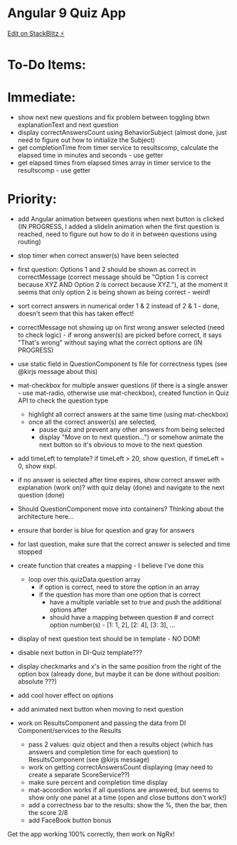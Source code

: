 # Angular 9 Quiz App

[Edit on StackBlitz ⚡️](https://stackblitz.com/edit/angular-9-quiz-app)

# To-Do Items:
# Immediate:
- show next new questions and fix problem between toggling btwn explanationText and next question
- display correctAnswersCount using BehaviorSubject (almost done, just need to figure out how to initialize the Subject)
- get completionTime from timer service to resultscomp, calculate the elapsed time in minutes and seconds - use getter
- get elapsed times from elapsed times array in timer service to the resultscomp - use getter

# Priority: 
- add Angular animation between questions when next button is clicked (IN PROGRESS, I added a slideIn animation when the first question is reached, need to figure out how to do it in between questions using routing)
- stop timer when correct answer(s) have been selected

- first question: Options 1 and 2 should be shown as correct in correctMessage (correct message should be "Option 1 is correct because XYZ AND Option 2 is correct because XYZ."), at the moment it seems that only option 2 is being shown as being correct - weird!

- sort correct answers in numerical order 1 & 2 instead of 2 & 1 - done, doesn't seem that this has taken effect!
- correctMessage not showing up on first wrong answer selected (need to check logic) - if wrong answer(s) are picked before correct, it says "That's wrong" without saying what the correct options are (IN PROGRESS)
- use static field in QuestionComponent ts file for correctness types (see @kirjs message about this)

- mat-checkbox for multiple answer questions (if there is a single answer - use mat-radio, otherwise use mat-checkbox), created function in Quiz API to check the question type
	- highlight all correct answers at the same time (using mat-checkbox)
	- once all the correct answer(s) are selected,
		- pause quiz and prevent any other answers from being selected
		- display "Move on to next question...") or somehow animate the next button so it's obvious to move to the next question

- add timeLeft to template? if timeLeft > 20, show question, if timeLeft = 0, show expl.
- if no answer is selected after time expires, show correct answer with explanation (work on)? with quiz delay (done) and navigate to the next question (done)
- Should QuestionComponent move into containers? Thinking about the architecture here...
- ensure that border is blue for question and gray for answers
- for last question, make sure that the correct answer is selected and time stopped

- create function that creates a mapping - I believe I've done this
	- loop over this.quizData.question array
		- if option is correct, need to store the option in an array
		- if the question has more than one option that is correct
			- have a multiple variable set to true and push the additional options after
			- should have a mapping between question # and correct option number(s) - [1: 1, 2], [2: 4], [3: 3], ...
- display of next question text should be in template - NO DOM!
- disable next button in DI-Quiz template???
- display checkmarks and x's in the same position from the right of the option box (already done, but maybe it can be done without position: absolute ???)

- add cool hover effect on options
- add animated next button when moving to next question

- work on ResultsComponent and passing the data from DI Component/services to the Results
	- pass 2 values: quiz object and then a results object (which has answers and completion time for each question) to ResultsComponent (see @kirjs message)
	- work on getting correctAnswersCount displaying (may need to create a separate ScoreService??)
	- make sure percent and completion time display
	- mat-accordion works if all questions are answered, but seems to show only one panel at a time (open and close buttons don't work!)
	- add a correctness bar to the results: show the %, then the bar, then the score 2/8
	- add FaceBook button bonus

Get the app working 100% correctly, then work on NgRx!
